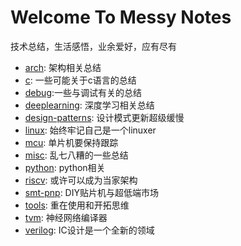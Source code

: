 # Welcome To Messy Notes

技术总结，生活感悟，业余爱好，应有尽有

- [arch](arch): 架构相关总结
- [c](/c): 一些可能关于c语言的总结
- [debug](/debug):一些与调试有关的总结
- [deeplearning](/deeplearning): 深度学习相关总结
- [design-patterns](/design-patterns): 设计模式更新超级缓慢
- [linux](/linux): 始终牢记自己是一个linuxer
- [mcu](/mcu): 单片机要保持跟踪
- [misc](/misc): 乱七八糟的一些总结
- [python](/python): python相关
- [riscv](/riscv): 或许可以成为当家架构
- [smt-pnp](/smt-pnp): DIY贴片机与超低端市场
- [tools](/tool): 重在使用和开拓思维
- [tvm](/tvm): 神经网络编译器
- [verilog](/verilog): IC设计是一个全新的领域
